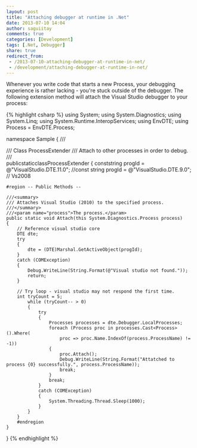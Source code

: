 ```yaml
---
layout: post
title: "Attaching debugger at runtime in .Net"
date: 2013-07-10 14:04
author: saguiitay
comments: true
categories: [Development]
tags: [.Net, Debugger]
share: true
redirect_from:
 - /2013-07-10-attaching-debugger-at-runtime-in-net/
 - /development/attaching-debugger-at-runtime-in-net/
---
```

Whenever you write code that starts a new Process, your debugging experience is rather lacking - you're stuck outside of the debugger.
The following extension method will attach the Visual Studio debugger to your process:

{% highlight csharp %}
using System;
using System.Diagnostics;
using System.Linq;
using System.Runtime.InteropServices;
using EnvDTE;
using Process = EnvDTE.Process;

namespace Sample
{
    ///<summary>
    /// Class ProcessExtender
    /// Attach to other processes in order to debug.
    ///</summary>
    publicstaticclassProcessExtender
    {
        conststring progId = @"VisualStudio.DTE.11.0";
    //const string progId = @"VisualStudio.DTE.9.0"; // Vs2008

    #region -- Public Methods --

    ///<summary>
    /// Attaches Visual Studio (2010) to the specified process.
    ///</summary>
    ///<param name="process">The process.</param>
    public static void Attach(this System.Diagnostics.Process process)
    {
        // Reference visual studio core
        DTE dte;
        try
        {
            dte = (DTE)Marshal.GetActiveObject(progId);
        }
        catch (COMException)
        {
            Debug.WriteLine(String.Format(@"Visual studio not found."));
            return;
        }

        // Try loop - visual studio may not respond the first time.
        int tryCount = 5;
            while (tryCount-- > 0)
            {
                try
                {
                    Processes processes = dte.Debugger.LocalProcesses;
                    foreach (Process proc in processes.Cast<Process>().Where(
                        proc => proc.Name.IndexOf(process.ProcessName) != -1))
                    {
                        proc.Attach();
                        Debug.WriteLine(String.Format("Attatched to process {0} successfully.", process.ProcessName));
                        break;
                    }
                    break;
                }
                catch (COMException)
                {
                    System.Threading.Thread.Sleep(1000);
                }
            }
        }
        #endregion
    }
}
{% endhighlight %}
